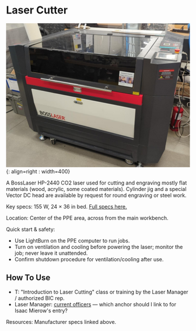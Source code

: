 # Laser Cutter

![Laser Cutter Image](../assets/images/machines/laser_cutter_machine_image.jpeg){: align=right : width=400}

A BossLaser HP-2440 CO2 laser used for cutting and engraving mostly flat materials (wood, acrylic, some coated materials). Cylinder jig and a special Vector DC head are available by request for round engraving or steel work.

Key specs: 155 W, 24 × 36 in bed. [Full specs here.](https://shop.bosslaser.com/products/hp-2440-co2-laser-cutter-and-engraver)

Location: Center of the PPE area, across from the main workbench.

Quick start & safety:
- Use LightBurn on the PPE computer to run jobs.
- Turn on ventilation and cooling before powering the laser; monitor the job; never leave it unattended.
- Confirm shutdown procedure for ventilation/cooling after use.

## How To Use
- T: "Introduction to Laser Cutting" class or training by the Laser Manager / authorized BIC rep.
- Laser Manager: [current officers](../current_officers.md) — which anchor should I link to for Isaac Mierow's entry?

Resources: Manufacturer specs linked above.
